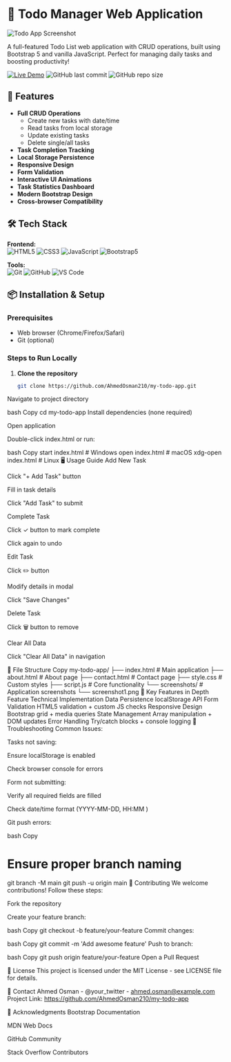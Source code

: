 # 📝 Todo Manager Web Application

![Todo App Screenshot](./screenshots/screenshot1.png) <!-- Add real screenshots -->

A full-featured Todo List web application with CRUD operations, built using Bootstrap 5 and vanilla JavaScript. Perfect for managing daily tasks and boosting productivity!

[![Live Demo](https://img.shields.io/badge/Demo-Live-green?style=for-the-badge&logo=netlify)](https://your-demo-link.com)
![GitHub last commit](https://img.shields.io/github/last-commit/AhmedOsman210/my-todo-app?style=for-the-badge)
![GitHub repo size](https://img.shields.io/github/repo-size/AhmedOsman210/my-todo-app?style=for-the-badge)

## 🚀 Features

- **Full CRUD Operations**
  - Create new tasks with date/time
  - Read tasks from local storage
  - Update existing tasks
  - Delete single/all tasks
- **Task Completion Tracking**
- **Local Storage Persistence**
- **Responsive Design**
- **Form Validation**
- **Interactive UI Animations**
- **Task Statistics Dashboard**
- **Modern Bootstrap Design**
- **Cross-browser Compatibility**

## 🛠️ Tech Stack

**Frontend:**  
![HTML5](https://img.shields.io/badge/HTML5-E34F26?style=flat&logo=html5&logoColor=white)
![CSS3](https://img.shields.io/badge/CSS3-1572B6?style=flat&logo=css3&logoColor=white)
![JavaScript](https://img.shields.io/badge/JavaScript-F7DF1E?style=flat&logo=javascript&logoColor=black)
![Bootstrap5](https://img.shields.io/badge/Bootstrap-7952B3?style=flat&logo=bootstrap&logoColor=white)

**Tools:**  
![Git](https://img.shields.io/badge/Git-F05032?style=flat&logo=git&logoColor=white)
![GitHub](https://img.shields.io/badge/GitHub-181717?style=flat&logo=github&logoColor=white)
![VS Code](https://img.shields.io/badge/VS_Code-007ACC?style=flat&logo=visual-studio-code&logoColor=white)

## 📦 Installation & Setup

### Prerequisites
- Web browser (Chrome/Firefox/Safari)
- Git (optional)

### Steps to Run Locally

1. **Clone the repository**
   ```bash
   git clone https://github.com/AhmedOsman210/my-todo-app.git
Navigate to project directory

bash
Copy
cd my-todo-app
Install dependencies (none required)

Open application

Double-click index.html or run:

bash
Copy
start index.html # Windows
open index.html  # macOS
xdg-open index.html # Linux
🖥️ Usage Guide
Add New Task

Click "+ Add Task" button

Fill in task details

Click "Add Task" to submit

Complete Task

Click ✓ button to mark complete

Click again to undo

Edit Task

Click ✏️ button

Modify details in modal

Click "Save Changes"

Delete Task

Click 🗑️ button to remove

Clear All Data

Click "Clear All Data" in navigation

📂 File Structure
Copy
my-todo-app/
├── index.html       # Main application
├── about.html       # About page
├── contact.html     # Contact page
├── style.css        # Custom styles
├── script.js        # Core functionality
└── screenshots/     # Application screenshots
    └── screenshot1.png
🌟 Key Features in Depth
Feature	Technical Implementation
Data Persistence	localStorage API
Form Validation	HTML5 validation + custom JS checks
Responsive Design	Bootstrap grid + media queries
State Management	Array manipulation + DOM updates
Error Handling	Try/catch blocks + console logging
🐛 Troubleshooting
Common Issues:

Tasks not saving:

Ensure localStorage is enabled

Check browser console for errors

Form not submitting:

Verify all required fields are filled

Check date/time format (YYYY-MM-DD, HH:MM )

Git push errors:

bash
Copy
# Ensure proper branch naming
git branch -M main
git push -u origin main
🤝 Contributing
We welcome contributions! Follow these steps:

Fork the repository

Create your feature branch:

bash
Copy
git checkout -b feature/your-feature
Commit changes:

bash
Copy
git commit -m 'Add awesome feature'
Push to branch:

bash
Copy
git push origin feature/your-feature
Open a Pull Request

📄 License
This project is licensed under the MIT License - see LICENSE file for details.

📧 Contact
Ahmed Osman - @your_twitter - ahmed.osman@example.com
Project Link: https://github.com/AhmedOsman210/my-todo-app

🙏 Acknowledgments
Bootstrap Documentation

MDN Web Docs

GitHub Community

Stack Overflow Contributors
